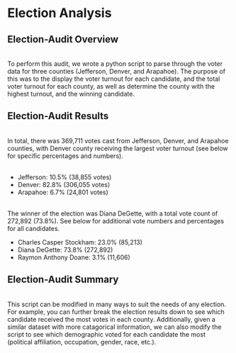 <h1>Election Analysis</h1>
<h2>Election-Audit Overview</h2>
<br/>To perform this audit, we wrote a python script to parse through the voter data for three counties (Jefferson, Denver, and Arapahoe). The purpose of this was to the display the voter turnout for each candidate, and the total voter turnout for each county, as well as determine the county with the highest turnout, and the winning candidate.
<h2>Election-Audit Results</h2>
<br/>In total, there was 369,711 votes cast from Jefferson, Denver, and Arapahoe counties, with Denver county receiving the largest voter turnout (see below for specific percentages and numbers).
<br/><br/>
<ul>
  <li>Jefferson: 10.5% (38,855 votes)</li>
  <li>Denver: 82.8% (306,055 votes)</li>
  <li>Arapahoe: 6.7% (24,801 votes)</li>
</ul>

<br/> The winner of the election was Diana DeGette, with a total vote count of 272,892 (73.8%). See below for additional vote numbers and percentages for all candidates.
<br/>
<ul>
  <li>Charles Casper Stockham: 23.0% (85,213)</li>
  <li>Diana DeGette: 73.8% (272,892)</li>
  <li>Raymon Anthony Doane: 3.1% (11,606)</li>
</ul>

<h2>Election-Audit Summary</h2>
<br/>This script can be modified in many ways to suit the needs of any election. For example, you can further break the election results down to see which candidate received the most votes in each county. Additionally, given a similar dataset with more catagorical information, we can also modify the script to see which demographic voted for each candidate the most (political affiliation, occupation, gender, race, etc.).
